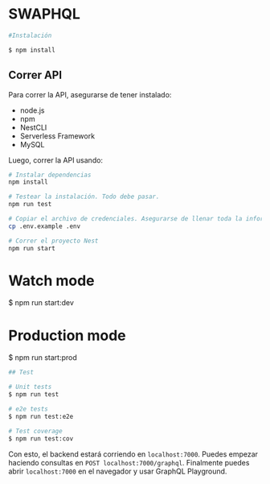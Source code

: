 # SWAPHQL

```bash
#Instalación

$ npm install
```

## Correr API

Para correr la API, asegurarse de tener instalado:

-   node.js
-   npm
-   NestCLI
-   Serverless Framework
-   MySQL

Luego, correr la API usando:

```bash
# Instalar dependencias
npm install

# Testear la instalación. Todo debe pasar.
npm run test

# Copiar el archivo de credenciales. Asegurarse de llenar toda la información necesaria.
cp .env.example .env

# Correr el proyecto Nest
npm run start
```

# Watch mode
$ npm run start:dev

# Production mode
$ npm run start:prod


```bash
## Test

# Unit tests
$ npm run test

# e2e tests
$ npm run test:e2e

# Test coverage
$ npm run test:cov
```

Con esto, el backend estará corriendo en `localhost:7000`. Puedes empezar haciendo consultas en `POST localhost:7000/graphql`. Finalmente puedes abrir `localhost:7000` en el navegador y usar GraphQL Playground.
